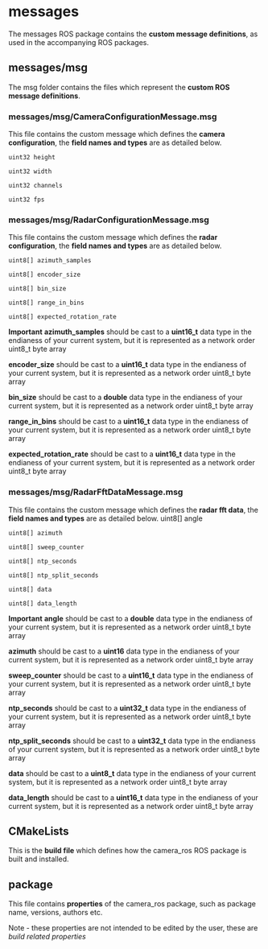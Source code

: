 # messages

The messages ROS package contains the **custom message definitions**, as used in the accompanying ROS packages.

## messages/msg

The msg folder contains the files which represent the **custom ROS message definitions**.

### messages/msg/CameraConfigurationMessage.msg

This file contains the custom message which defines the **camera configuration**, the **field names and types** are as detailed below.

    uint32 height
	
    uint32 width
	
    uint32 channels
	
    uint32 fps
	
### messages/msg/RadarConfigurationMessage.msg

This file contains the custom message which defines the **radar configuration**, the **field names and types** are as detailed below.

    uint8[] azimuth_samples
	
    uint8[] encoder_size
	
    uint8[] bin_size
	
    uint8[] range_in_bins
	
    uint8[] expected_rotation_rate

**Important**
**azimuth_samples** should be cast to a **uint16_t** data type in the endianess of your current system, but it is represented as a network order uint8_t byte array

**encoder_size** should be cast to a **uint16_t** data type in the endianess of your current system, but it is represented as a network order uint8_t byte array

**bin_size** should be cast to a **double** data type in the endianess of your current system, but it is represented as a network order uint8_t byte array

**range_in_bins** should be cast to a **uint16_t** data type in the endianess of your current system, but it is represented as a network order uint8_t byte array

**expected_rotation_rate** should be cast to a **uint16_t** data type in the endianess of your current system, but it is represented as a network order uint8_t byte array

### messages/msg/RadarFftDataMessage.msg

This file contains the custom message which defines the **radar fft data**, the **field names and types** are as detailed below.
    uint8[] angle
	
    uint8[] azimuth
	
    uint8[] sweep_counter
	
    uint8[] ntp_seconds
	
    uint8[] ntp_split_seconds
	
    uint8[] data
	
    uint8[] data_length

**Important**
**angle** should be cast to a **double** data type in the endianess of your current system, but it is represented as a network order uint8_t byte array

**azimuth** should be cast to a **uint16** data type in the endianess of your current system, but it is represented as a network order uint8_t byte array

**sweep_counter** should be cast to a **uint16_t** data type in the endianess of your current system, but it is represented as a network order uint8_t byte array

**ntp_seconds** should be cast to a **uint32_t** data type in the endianess of your current system, but it is represented as a network order uint8_t byte array

**ntp_split_seconds** should be cast to a **uint32_t** data type in the endianess of your current system, but it is represented as a network order uint8_t byte array

**data** should be cast to a **uint8_t** data type in the endianess of your current system, but it is represented as a network order uint8_t byte array

**data_length** should be cast to a **uint16_t** data type in the endianess of your current system, but it is represented as a network order uint8_t byte array

## CMakeLists

This is the **build file** which defines how the camera_ros ROS package is built and installed.

## package

This file contains **properties** of the camera_ros package, such as package name, versions, authors etc.

Note - these properties are not intended to be edited by the user, these are *build related properties*